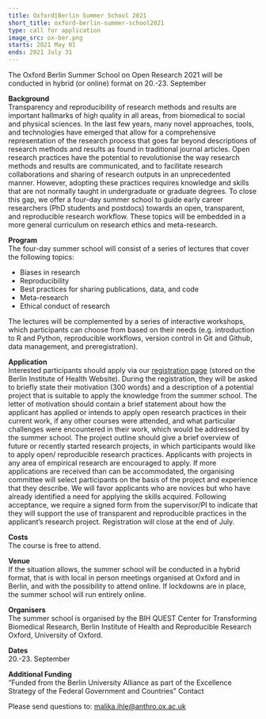 ```yaml
---
title: Oxford|Berlin Summer School 2021
short_title: oxford-berlin-summer-school2021
type: call for application
image_src: ox-ber.png
starts: 2021 May 01
ends: 2021 July 31
---
```

The Oxford Berlin Summer School on Open Research 2021 will be conducted in hybrid (or online) format on 20.-23. September

**Background**  
Transparency and reproducibility of research methods and results are important hallmarks of high quality in all areas, from biomedical to social and physical sciences. In the last few years, many novel approaches, tools, and technologies have emerged that allow for a comprehensive representation of the research process that goes far beyond descriptions of research methods and results as found in traditional journal articles. Open research practices have the potential to revolutionise the way research methods and results are communicated, and to facilitate research collaborations and sharing of research outputs in an unprecedented manner. However, adopting these practices requires knowledge and skills that are not normally taught in undergraduate or graduate degrees. To close this gap, we offer a four-day summer school to guide early career researchers (PhD students and postdocs) towards an open, transparent, and reproducible research workflow. These topics will be embedded in a more general curriculum on research ethics and meta-research.

**Program**  
The four-day summer school will consist of a series of lectures that cover the following topics:
- Biases in research
- Reproducibility
- Best practices for sharing publications, data, and code
- Meta-research
- Ethical conduct of research

The lectures will be complemented by a series of interactive workshops, which participants can choose from based on their needs (e.g. introduction to R and Python, reproducible workflows, version control in Git and Github, data management, and preregistration).

**Application**  
Interested participants should apply via our [registration page](https://www.bihealth.org/de/aktuelles/veranstaltungen/quest-anmeldungen/summerschool-september-2021) (stored on the Berlin Institute of Health Website). During the registration, they will be asked to briefly state their motivation (300 words) and a description of a potential project that is suitable to apply the knowledge from the summer school. The letter of motivation should contain a brief statement about how the applicant has applied or intends to apply open research practices in their current work, if any other courses were attended, and what particular challenges were encountered in their work, which would be addressed by the summer school. The project outline should give a brief overview of future or recently started research projects, in which participants would like to apply open/ reproducible research practices. Applicants with projects in any area of empirical research are encouraged to apply. If more applications are received than can be accommodated, the organising committee will select participants on the basis of the project and experience that they describe. We will favor applicants who are novices but who have already identified a need for applying the skills acquired. Following acceptance, we require a signed form from the supervisor/PI to indicate that they will support the use of transparent and reproducible practices in the applicant’s research project.
Registration will close at the end of July.

**Costs**  
The course is free to attend.

**Venue**  
If the situation allows, the summer school will be conducted in a hybrid format, that is with local in person meetings organised at Oxford and in Berlin, and with the possibility to attend online. If lockdowns are in place, the summer school will run entirely online.

**Organisers**  
The summer school is organised by the BIH QUEST Center for Transforming Biomedical Research, Berlin Institute of Health and Reproducible Research Oxford, University of Oxford.

**Dates**  
20.-23. September

**Additional Funding**  
“Funded from the Berlin University Alliance as part of the Excellence Strategy of the Federal Government and Countries”
Contact

Please send questions to: [malika.ihle@anthro.ox.ac.uk](mailto:malika.ihle@anthro.ox.ac.uk)
